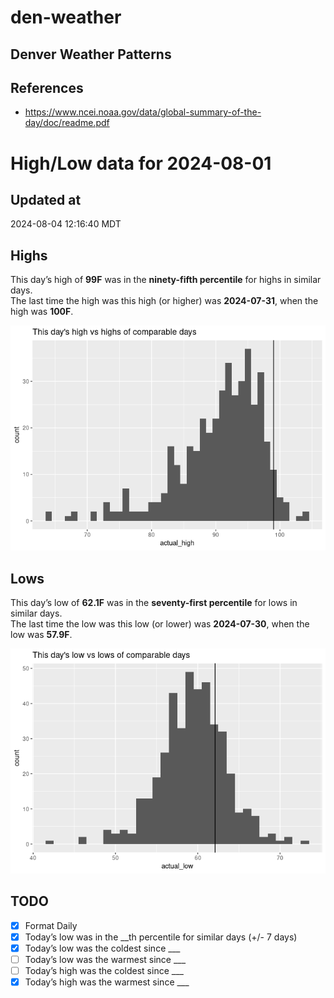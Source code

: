 

# den-weather

## Denver Weather Patterns

## References

- <https://www.ncei.noaa.gov/data/global-summary-of-the-day/doc/readme.pdf>

# High/Low data for 2024-08-01

## Updated at

2024-08-04 12:16:40 MDT

## Highs

This day’s high of **99F** was in the **ninety-fifth percentile** for
highs in similar days.  
The last time the high was this high (or higher) was **2024-07-31**,
when the high was **100F**.

![](readme_files/figure-commonmark/unnamed-chunk-4-1.png)

## Lows

This day’s low of **62.1F** was in the **seventy-first percentile** for
lows in similar days.  
The last time the low was this low (or lower) was **2024-07-30**, when
the low was **57.9F**.

![](readme_files/figure-commonmark/unnamed-chunk-6-1.png)

## TODO

- [x] Format Daily
- [x] Today’s low was in the \_\_th percentile for similar days (+/- 7
  days)
- [x] Today’s low was the coldest since \_\_\_
- [ ] Today’s low was the warmest since \_\_\_
- [ ] Today’s high was the coldest since \_\_\_
- [x] Today’s high was the warmest since \_\_\_
